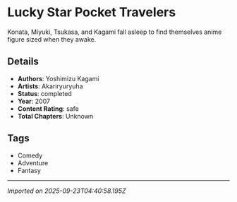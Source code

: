 # Lucky Star Pocket Travelers

Konata, Miyuki, Tsukasa, and Kagami fall asleep to find themselves anime figure sized when they awake.

## Details
- **Authors**: Yoshimizu Kagami
- **Artists**: Akariryuryuha
- **Status**: completed
- **Year**: 2007
- **Content Rating**: safe
- **Total Chapters**: Unknown

## Tags
- Comedy
- Adventure
- Fantasy

---
*Imported on 2025-09-23T04:40:58.195Z*

